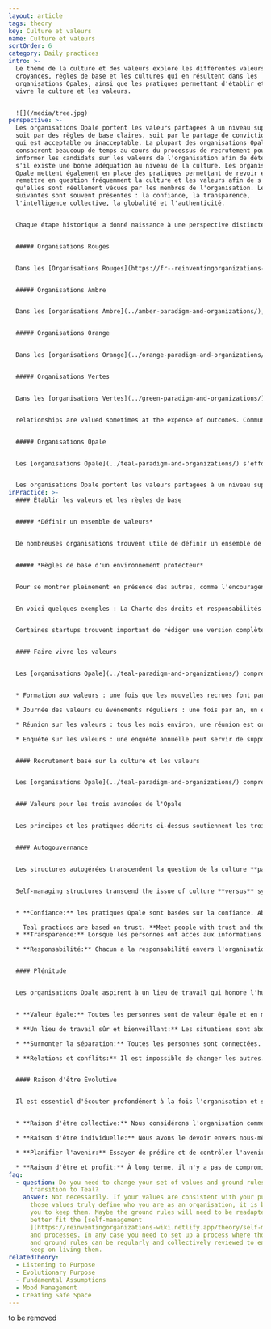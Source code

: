 ```yaml
---
layout: article
tags: theory
key: Culture et valeurs
name: Culture et valeurs
sortOrder: 6
category: Daily practices
intro: >-
  Le thème de la culture et des valeurs explore les différentes valeurs,
  croyances, règles de base et les cultures qui en résultent dans les
  organisations Opales, ainsi que les pratiques permettant d'établir et de faire
  vivre la culture et les valeurs.


  ![](/media/tree.jpg)
perspective: >-
  Les organisations Opale portent les valeurs partagées à un niveau supérieur,
  soit par des règles de base claires, soit par le partage de convictions sur ce
  qui est acceptable ou inacceptable. La plupart des organisations Opale
  consacrent beaucoup de temps au cours du processus de recrutement pour
  informer les candidats sur les valeurs de l'organisation afin de déterminer
  s'il existe une bonne adéquation au niveau de la culture. Les organisations
  Opale mettent également en place des pratiques permettant de revoir et de
  remettre en question fréquemment la culture et les valeurs afin de s'assurer
  qu'elles sont réellement vécues par les membres de l'organisation. Les valeurs
  suivantes sont souvent présentes : la confiance, la transparence,
  l'intelligence collective, la globalité et l'authenticité.


  Chaque étape historique a donné naissance à une perspective distincte sur la culture et les valeurs, et à des pratiques très différentes :


  ##### Organisations Rouges


  Dans les [Organisations Rouges](https://fr--reinventingorganizations-wiki.netlify.app/theory/red-organizations/), les dirigeants font généralement preuve de comportements égocentriques motivés par leur besoin personnel de pouvoir et de contrôle. Ils sont souvent impulsifs et trouvent des moyens d'exercer leur domination. Cela crée une culture de la peur, du contrôle, de la prise de risque et de la soumission. Des liens étroits sont généralement formés par les membres de l'organisation.


  ##### Organisations Ambre


  Dans les [organisations Ambre](../amber-paradigm-and-organizations/), la stabilité et le respect des normes du groupe sont très appréciés. Le leader Ambre recherche l'ordre, la stabilité et la prévisibilité. Le changement est considéré avec suspicion. Le contrôle est maintenu par les institutions et les bureaucraties. Cela tend à créer une culture de conformité. L'objectif est de faire ce qui est juste et de s'intégrer dans les normes du groupe. La pensée est dominée par la question de savoir si l'on a la bonne apparence, les bons comportements et les bonnes pensées. La stabilité sociale a pour prix le port d'un masque. Les gens peuvent s'éloigner de leur nature unique, de leurs désirs personnels, de leurs besoins et de leurs sentiments, au profit d'une image socialement acceptable. La face cachée de cette vision du monde est que les travailleurs sont souvent considérés comme paresseux, malhonnêtes et ayant besoin d'être dirigés. On croit que la gestion et la supervision sont nécessaires pour s'assurer que le travail est effectué correctement.


  ##### Organisations Orange


  Dans les [organisations Orange](../orange-paradigm-and-organizations/), les valeurs sous-jacentes sont le succès, l'innovation, l'efficacité, la compétition/la victoire, le profit et la reconnaissance. Cette vision du monde est matérialiste et la rationalité est hautement valorisée. Seul ce qui peut être vu et touché est réel. La métaphore organisationnelle est une "machine". La culture peut devenir très professionnelle, rationnelle et parfois sans âme. Le changement est bienvenu à condition qu'il contribue à l'amélioration des performances. La collaboration inter-organisationnelle est appréciée et encouragée pour accélérer l'innovation et le changement. La gestion est stratégique et axée sur les résultats plutôt que sur la manière de les atteindre. Les compétences, résultats et réalisations individuels sont valorisés et encouragés. La progression est basée sur le mérite plutôt que sur le statut social ou le rang.


  ##### Organisations Vertes


  Dans les [organisations Vertes](../green-paradigm-and-organizations/), les relations sont valorisées, parfois au détriment des résultats. Communauté, communication, collaboration, consensus, harmonie, tolérance, intégrité, respect, ouverture et égalité sont des valeurs communes. L'accent est mis sur la création d'une excellente culture du travail basée sur l'autonomisation afin de stimuler la motivation des employés. Bien que les organisations vertes soient le plus souvent construites sur le modèle et les structures hiérarchiques traditionnels, la culture est mal à l'aise avec le pouvoir et la hiérarchie. Les approches de leadership participatif et serviable sont appréciées pour favoriser **les processus collaboratifs qui vont du bas vers le haut**, le développement de valeurs communes et une culture dans laquelle les personnes se sentent valorisées et **encouragées** à contribuer. La métaphore directrice est la "famille". Alors que les organisations Orange utilisent souvent leurs valeurs comme un outil de marketing, les organisations Vertes les adoptent et les mettent en pratique.


  relationships are valued sometimes at the expense of outcomes. Community, communication, collaboration, consensus, harmony, tolerance, integrity, respect, openness and equality are common values. Focus is on creating great workplace culture based on empowerment in order to boost employees' motivation. Although Green organizations are most often built on the traditional hierarchical model and structures, the culture is ill at ease with power and hierarchy. Participative and servant leadership approaches are valued to foster collaborative **bottom up processes**, developing shared values and a culture where people feel valued and **empowered** to contribute. The guiding metaphor is ‘family’. Whereas Orange organizations often use their values as a marketing tool, Green organizations embrace and live by them. 


  ##### Organisations Opale


  Les [organisations Opale](../teal-paradigm-and-organizations/) s'efforcent de créer des organisations hautement efficaces qui permettent aux gens d'être pleinement humains au travail... La culture des organisations Opale est façonnée par le contexte spécifique et [la raison d'être évolutive](https://reinventingorganizations-wiki.netlify.app/theory/evolutionary-purpose/) de l'organisation, et non par les hypothèses, normes et préoccupations personnelles des fondateurs et des dirigeants. La métaphore de l'organisation est un "système vivant". En tant que tel, elle devrait être autorisée à avoir sa propre identité et sa propre culture autonomes qui peuvent évoluer avec le temps. La culture et les valeurs sont bien intégrées à la structure et aux processus.


  Les organisations Opale portent les valeurs partagées à un niveau supérieur, soit par des règles de base claires, soit par le partage de convictions sur ce qui est acceptable ou inacceptable. La plupart des organisations Opale passent beaucoup de temps pendant le processus de recrutement à informer les candidats sur les valeurs de l'organisation afin de déterminer s'il y a une bonne adéquation au niveau de la culture. Les organisations Opale mettent également en place des pratiques permettant de revoir et de remettre en question fréquemment la culture et les valeurs afin de s'assurer qu'elles sont réellement vécues par les membres de l'organisation. Les valeurs suivantes sont souvent présentes :  la confiance, la transparence, l'intelligence collective, la globalité et l'authenticité.
inPractice: >-
  #### Établir les valeurs et les règles de base


  ##### *Définir un ensemble de valeurs*


  De nombreuses organisations trouvent utile de définir un ensemble de valeurs. Dans les [organisations Opale](../teal-paradigm-and-organizations/), ces valeurs, ainsi que **[la raison d'être](../but-évolutionnaire/)**, sont au cœur même de la culture de l'organisation, influençant la plupart des comportements et des processus. Ces valeurs découlent souvent de la vision du fondateur et sont généralement définies collectivement. Les valeurs et les règles de base connexes ne sont pas figées, elles sont ouvertement discutées et modifiées afin qu'elles restent le reflet fidèle de ce que vivent et ce en quoi croient les membres de l'organisation. Certaines organisations établissent un simple ensemble de croyances communes ou d'hypothèses sur les activités et le comportement humains.


  ##### *Règles de base d'un environnement protecteur*


  Pour se montrer pleinement en présence des autres, comme l'encouragent [les organisations Opale](../teal-paradigm-and-organizations/), les gens ont besoin de sentir qu'ils peuvent le faire en toute sécurité. Le fait de disposer d'un ensemble de valeurs définies, traduites en "règles de base" claires si nécessaire, y contribue.


  En voici quelques exemples : La Charte des droits et responsabilités de [RHD](http://www.rhd.org/), les Principes des Collègues de [Morning Star](http://www.morningstarco.com/), les fiches de [FAVI](http://www.favi.com/) ou la Constitution de [Holacracy](http://www.holacracy.org/). Ces documents offrent une vision d'un lieu de travail sûr et productif. Ils donnent aux collègues un vocabulaire pour discuter de relations saines, et ils tracent des lignes qui séparent les comportements recommandés des comportements inacceptables.


  Certaines startups trouvent important de rédiger une version complète d'un tel document dès le début. D'autres en élaboreront un au fur et à mesure de leur croissance. Les organisations veillent à ce qu'ils soient rédigés collectivement afin que tous les employés se les approprient.


  #### Faire vivre les valeurs


  Les [organisations Opale](../teal-paradigm-and-organizations/) comprennent qu'il faut plus qu'une plaque sur le mur pour donner vie aux valeurs et aux règles de base. Elles consacrent beaucoup de temps et d'énergie à la formation et à l'implication de chacun dans un processus continu de révision de ces valeurs. Voici quelques exemples pour faire vivre les valeurs :


  * Formation aux valeurs : une fois que les nouvelles recrues font partie de l'équipe, elles sont formées à l'ensemble des valeurs et des règles de base. 

  * Journée des valeurs ou événements réguliers : une fois par an, un événement festif est organisé au cours duquel tout le monde est invité à revoir la raison d'être, les valeurs et les règles de base de l'organisation. 

  * Réunion sur les valeurs : tous les mois environ, une réunion est organisée au cours de laquelle les collègues sont invités à soulever les problèmes liés aux valeurs et aux règles de base sur le lieu de travail et à suggérer des changements. Les valeurs peuvent également être discutées lors des réflexions en grand groupe.

  * Enquête sur les valeurs : une enquête annuelle peut servir de support aux discussions sur les valeurs.


  #### Recrutement basé sur la culture et les valeurs


  Les [organisations Opale](../teal-paradigm-and-organizations/) comprennent que l'attitude et les comportements d'une personne sont aussi importants que ses compétences. C'est pourquoi une énergie considérable est consacrée à trouver des personnes qui correspondent à la culture et aux valeurs de l'organisation. Les nouvelles recrues sont soigneusement interviewées pour s'assurer qu'elles peuvent s'épanouir dans l'environnement. Il s'agit d'un processus de découverte à double sens qui vise à déterminer si l'organisation et l'individu sont faits pour "voyager ensemble".


  ### Valeurs pour les trois avancées de l'Opale


  Les principes et les pratiques décrits ci-dessus soutiennent les trois avancées suivantes : [l'autogouvernance](../self-management/), [la plénitude ](../wholeness/)et [la raison d'être Évolutive](../evolutionary-purpose/). 


  #### Autogouvernance


  Les structures autogérées transcendent la question de la culture **par opposition aux** systèmes. Les dimensions intérieures et extérieures, la culture et les systèmes, travaillent main dans la main, et non dans des directions opposées. Voici quelques exemples des types de valeurs/principes qui soutiennent l'autogestion :


  Self-managing structures transcend the issue of culture **versus** systems. Inner and outer dimensions, culture and systems, work hand in hand, not in opposite directions. The following are some examples of the types of values/principles that support self-management:


  * **Confiance:** les pratiques Opale sont basées sur la confiance. Abordez les gens avec confiance et ils feront de même. La confiance permet aux gens d'être pleinement responsables. Elle réduit également le besoin de hiérarchie et de contrôle, et permet [l'autogouvernance](../self-management/). 

    Teal practices are based on trust. **Meet people with trust and they will respond with trust.** Trust enables people to be fully responsible. It also lowers the need for hierarchy and control and enables \[self-management]
  * **Transparence:** Lorsque les personnes ont accès aux informations commerciales, souvent détenues par la direction, elles peuvent agir et prendre des décisions qui sont bonnes pour l'ensemble. Lorsqu'il y a transparence et ouverture, l'intelligence collective est disponible pour tous. Les informations sensibles peuvent être partagées parce que chacun est digne de confiance et capable de gérer les nouvelles difficiles. 

  * **Responsabilité:** Chacun a la responsabilité envers l'organisation de détecter les problèmes ou les opportunités et de les relever. On s'attend à ce que les gens se sentent à l'aise pour se tenir mutuellement responsables de leurs[ engagements](../commitment-working-hours-and-flexibility/), par le biais du [feedback](../feedback-and-performance-management/) et d'une confrontation respectueuse.


  #### Plénitude


  Les organisations Opale aspirent à un lieu de travail qui honore l'humanité des personnes qui y travaillent. Voici quelques exemples des types de valeurs/principes qui soutiennent la plénitude:


  * **Valeur égale:** Toutes les personnes sont de valeur égale et en même temps différentes. La communauté sera la plus riche lorsque ses membres seront en mesure de contribuer à leur manière propre, tout en appréciant leurs différences. 

  * **Un lieu de travail sûr et bienveillant:** Les situations sont abordées à partir de l'amour et de la connexion plutôt que de la peur et de la séparation. Il est essentiel de créer un environnement sûr où chacun peut se comporter de manière authentique. 

  * **Surmonter la séparation:** Toutes les personnes sont connectées. Nous cherchons à créer un lieu de travail où les aspects cognitifs, physiques, émotionnels et spirituels sont honorés et valorisés. 

  * **Relations et conflits:** Il est impossible de changer les autres. Nous ne pouvons que nous changer nous-mêmes. Nous assumons la responsabilité de nos pensées, de nos croyances, de nos paroles et de nos actions. Nous ne répandons pas de rumeurs. Nous ne parlons pas dans le dos de quelqu'un. Nous ne rejetons pas les problèmes sur les autres.


  #### Raison d'être Évolutive


  Il est essentiel d'écouter profondément à la fois l'organisation et soi-même pour trouver [la raison d'être Évolutive](../evolutionary-purpose/). Voici des exemples des types de valeurs/principes qui soutiennent cet élan :


  * **Raison d'être collective:** Nous considérons l'organisation comme ayant une âme et une [raison d'être](https://reinventingorganizations-wiki.netlify.app/theory/listening-to-purpose/) qui lui est propre. Nous essayons d'écouter ce que l'organisation veut faire et nous nous gardons de lui imposer une direction. 

  * **Raison d'être individuelle:** Nous avons le devoir envers nous-mêmes et envers l'organisation d'examiner notre vocation personnelle pour voir si et comment elle résonne avec la raison d'être de l'organisation. Nous essayons d'imprégner nos rôles de nos âmes, et non de nos égos.

  * **Planifier l'avenir:** Essayer de prédire et de contrôler l'avenir est futile. Nous ne faisons des prévisions que lorsqu'une décision spécifique nous oblige à le faire. Tout se déroulera avec plus de grâce si nous cessons d'essayer de contrôler et choisissons plutôt de simplement sentir et répondre. 

  * **Raison d'être et profit:** À long terme, il n'y a pas de compromis entre la raison d'être et les profits. Si nous nous concentrons sur la raison d'être, les profits suivront.
faq:
  - question: Do you need to change your set of values and ground rules when you
      transition to Teal?
    answer: Not necessarily. If your values are consistent with your purpose and if
      those values truly define who you are as an organisation, it is better for
      you to keep them. Maybe the ground rules will need to be readapted to
      better fit the [self-management
      ](https://reinventingorganizations-wiki.netlify.app/theory/self-management/)structure
      and processes. In any case you need to set up a process where those values
      and ground rules can be regularly and collectively reviewed to ensure you
      keep on living them.
relatedTheory:
  - Listening to Purpose
  - Evolutionary Purpose
  - Fundamental Assumptions
  - Mood Management
  - Creating Safe Space
---
```

to be removed